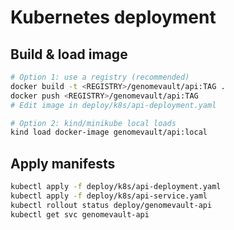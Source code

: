# Kubernetes deployment

## Build & load image
```bash
# Option 1: use a registry (recommended)
docker build -t <REGISTRY>/genomevault/api:TAG .
docker push <REGISTRY>/genomevault/api:TAG
# Edit image in deploy/k8s/api-deployment.yaml

# Option 2: kind/minikube local loads
kind load docker-image genomevault/api:local
```

## Apply manifests
```bash
kubectl apply -f deploy/k8s/api-deployment.yaml
kubectl apply -f deploy/k8s/api-service.yaml
kubectl rollout status deploy/genomevault-api
kubectl get svc genomevault-api
```
